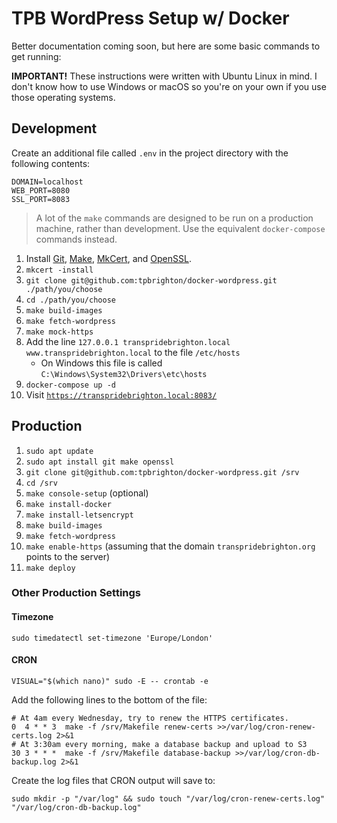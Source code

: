 # TPB WordPress Setup w/ Docker

Better documentation coming soon, but here are some basic commands to get running:

**IMPORTANT!** These instructions were written with Ubuntu Linux in mind. I don't know how to use
Windows or macOS so you're on your own if you use those operating systems.

## Development

Create an additional file called `.env` in the project directory with the following contents:

```dotenv
DOMAIN=localhost
WEB_PORT=8080
SSL_PORT=8083
```

> A lot of the `make` commands are designed to be run on a production machine, rather
> than development. Use the equivalent `docker-compose` commands instead.

1. Install [Git](https://git-scm.com/), [Make](https://www.gnu.org/software/make/),
   [MkCert](https://mkcert.dev/), and [OpenSSL](https://www.openssl.org/).
2. `mkcert -install`
3. `git clone git@github.com:tpbrighton/docker-wordpress.git ./path/you/choose`
4. `cd ./path/you/choose`
5. `make build-images`
6. `make fetch-wordpress`
7. `make mock-https`
8. Add the line `127.0.0.1 transpridebrighton.local www.transpridebrighton.local` to the file `/etc/hosts`
   - On Windows this file is called `C:\Windows\System32\Drivers\etc\hosts`
9. `docker-compose up -d`
10. Visit [`https://transpridebrighton.local:8083/`](https://transpridebrighton.local:8083/)

## Production

1. `sudo apt update`
2. `sudo apt install git make openssl`
3. `git clone git@github.com:tpbrighton/docker-wordpress.git /srv`
4. `cd /srv`
5. `make console-setup` (optional)
6. `make install-docker`
7. `make install-letsencrypt`
8. `make build-images`
9. `make fetch-wordpress`
10. `make enable-https` (assuming that the domain `transpridebrighton.org` points to the server)
11. `make deploy`

### Other Production Settings

#### Timezone

`sudo timedatectl set-timezone 'Europe/London'`

#### CRON

`VISUAL="$(which nano)" sudo -E -- crontab -e`

Add the following lines to the bottom of the file:

```
# At 4am every Wednesday, try to renew the HTTPS certificates.
0  4 * * 3  make -f /srv/Makefile renew-certs >>/var/log/cron-renew-certs.log 2>&1
# At 3:30am every morning, make a database backup and upload to S3
30 3 * * *  make -f /srv/Makefile database-backup >>/var/log/cron-db-backup.log 2>&1
```

Create the log files that CRON output will save to:

`sudo mkdir -p "/var/log" && sudo touch "/var/log/cron-renew-certs.log" "/var/log/cron-db-backup.log"`
